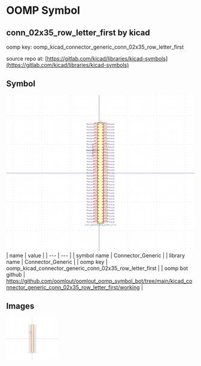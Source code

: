 # OOMP Symbol  
## conn_02x35_row_letter_first  by kicad  
  
oomp key: oomp_kicad_connector_generic_conn_02x35_row_letter_first  
  
source repo at: [https://gitlab.com/kicad/libraries/kicad-symbols](https://gitlab.com/kicad/libraries/kicad-symbols)  
## Symbol  
  
[![working.png](working_600.png)](working.png)  
| name | value | 
| --- | --- | 
| symbol name | Connector_Generic | 
| library name | Connector_Generic | 
| oomp key | oomp_kicad_connector_generic_conn_02x35_row_letter_first | 
| oomp bot github | https://github.com/oomlout/oomlout_oomp_symbol_bot/tree/main/kicad_connector_generic_conn_02x35_row_letter_first/working | 
## Images  
  
[![working.png](working_140.png)](working.png)  
